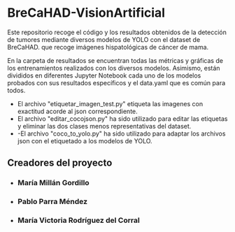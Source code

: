 # BreCaHAD-VisionArtificial
Este repositorio recoge el código y los resultados obtenidos de la detección de tumores mediante diversos modelos de YOLO con el dataset de BreCaHAD. que recoge imágenes hispatológicas de cáncer de mama.

En la carpeta de resultados se encuentran todas las métricas y gráficas de los entrenamientos realizados con los diversos modelos. Asimismo, están divididos en diferentes Jupyter Notebook cada uno de los modelos probados con sus resultados específicos y el data.yaml que es común para todos.

- El archivo "etiquetar_imagen_test.py" etiqueta las imagenes con exactitud acorde al json correspondiente.
- El archivo "editar_cocojson.py" ha sido utilizado para editar las etiquetas y eliminar las dos clases menos representativas del dataset.
- -El archivo "coco_to_yolo.py" ha sido utilizado para adaptar los archivos json con el etiquetado a los modelos de YOLO.

## Creadores del proyecto

- ### María Millán Gordillo
- ### Pablo Parra Méndez
- ### María Victoria Rodríguez del Corral


